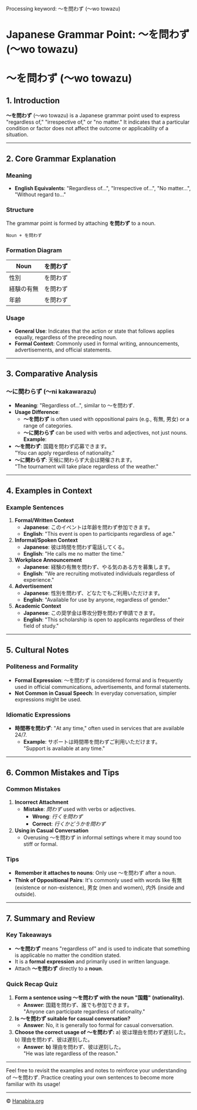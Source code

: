 Processing keyword: ～を問わず (〜wo towazu)
# Japanese Grammar Point: ～を問わず (〜wo towazu)
# ～を問わず (〜wo towazu)
## 1. Introduction
**～を問わず** (〜wo towazu) is a Japanese grammar point used to express "regardless of," "irrespective of," or "no matter." It indicates that a particular condition or factor does not affect the outcome or applicability of a situation.

---
## 2. Core Grammar Explanation
### Meaning
- **English Equivalents**: "Regardless of...", "Irrespective of...", "No matter...", "Without regard to..."
### Structure
The grammar point is formed by attaching **を問わず** to a noun.
```
Noun + を問わず
```
### Formation Diagram
| Noun            | を問わず       |
|-----------------|----------------|
| 性別            | を問わず       |
| 経験の有無      | を問わず       |
| 年齢            | を問わず       |
### Usage
- **General Use**: Indicates that the action or state that follows applies equally, regardless of the preceding noun.
- **Formal Context**: Commonly used in formal writing, announcements, advertisements, and official statements.
---
## 3. Comparative Analysis
### ～に関わらず (〜ni kakawarazu)
- **Meaning**: "Regardless of...", similar to ～を問わず.
- **Usage Difference**:
  - **～を問わず** is often used with oppositional pairs (e.g., 有無, 男女) or a range of categories.
  - **～に関わらず** can be used with verbs and adjectives, not just nouns.
**Example**:
- **～を問わず**: 国籍を問わず応募できます。  
  "You can apply regardless of nationality."
- **～に関わらず**: 天候に関わらず大会は開催されます。  
  "The tournament will take place regardless of the weather."
---
## 4. Examples in Context
### Example Sentences
1. **Formal/Written Context**
   - **Japanese**: このイベントは年齢を問わず参加できます。
   - **English**: "This event is open to participants regardless of age."
2. **Informal/Spoken Context**
   - **Japanese**: 彼は時間を問わず電話してくる。
   - **English**: "He calls me no matter the time."
3. **Workplace Announcement**
   - **Japanese**: 経験の有無を問わず、やる気のある方を募集します。
   - **English**: "We are recruiting motivated individuals regardless of experience."
4. **Advertisement**
   - **Japanese**: 性別を問わず、どなたでもご利用いただけます。
   - **English**: "Available for use by anyone, regardless of gender."
5. **Academic Context**
   - **Japanese**: この奨学金は専攻分野を問わず申請できます。
   - **English**: "This scholarship is open to applicants regardless of their field of study."
---
## 5. Cultural Notes
### Politeness and Formality
- **Formal Expression**: ～を問わず is considered formal and is frequently used in official communications, advertisements, and formal statements.
- **Not Common in Casual Speech**: In everyday conversation, simpler expressions might be used.
### Idiomatic Expressions
- **時間帯を問わず**: "At any time," often used in services that are available 24/7.
  - **Example**: サポートは時間帯を問わずご利用いただけます。  
    "Support is available at any time."
---
## 6. Common Mistakes and Tips
### Common Mistakes
1. **Incorrect Attachment**
   - **Mistake**: *問わず* used with verbs or adjectives.
     - **Wrong**: *行くを問わず*
     - **Correct**: *行くかどうかを問わず*
2. **Using in Casual Conversation**
   - Overusing ～を問わず in informal settings where it may sound too stiff or formal.
### Tips
- **Remember it attaches to nouns**: Only use ～を問わず after a noun.
- **Think of Oppositional Pairs**: It's commonly used with words like 有無 (existence or non-existence), 男女 (men and women), 内外 (inside and outside).
---
## 7. Summary and Review
### Key Takeaways
- **～を問わず** means "regardless of" and is used to indicate that something is applicable no matter the condition stated.
- It is a **formal expression** and primarily used in written language.
- Attach **～を問わず** directly to a **noun**.
### Quick Recap Quiz
1. **Form a sentence using ～を問わず with the noun "国籍" (nationality).**
   - **Answer**: 国籍を問わず、誰でも参加できます。  
     "Anyone can participate regardless of nationality."
2. **Is ～を問わず suitable for casual conversation?**
   - **Answer**: No, it is generally too formal for casual conversation.
3. **Choose the correct usage of ～を問わず:**
   a) 彼は理由を問わず遅刻した。  
   b) 理由を問わず、彼は遅刻した。
   - **Answer**: **b)** 理由を問わず、彼は遅刻した。  
     "He was late regardless of the reason."
---
Feel free to revisit the examples and notes to reinforce your understanding of ～を問わず. Practice creating your own sentences to become more familiar with its usage!


---

© [Hanabira.org](https://hanabira.org)

